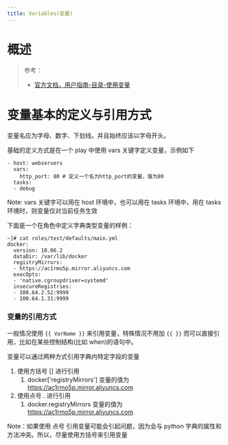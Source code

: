 ```yaml
---
title: Variables(变量)
---
```


# 概述

> 参考：
> - [官方文档，用户指南-目录-使用变量](https://docs.ansible.com/ansible/latest/user_guide/playbooks_variables.html)

# 变量基本的定义与引用方式

变量名应为字母、数字、下划线。并且始终应该以字母开头。

基础的定义方式是在一个 play 中使用 vars 关键字定义变量，示例如下

    - host: webservers
      vars:
        http_port: 80 # 定义一个名为http_port的变量，值为80
      tasks:
      - debug

Note: vars 关键字可以用在 host 环境中，也可以用在 tasks 环境中，用在 tasks 环境时，则变量仅对当前任务生效

下面是一个在角色中定义字典类型变量的样例：

    ~]# cat roles/test/defaults/main.yml
    docker:
      version: 18.06.2
      dataDir: /var/lib/docker
      registryMirrors:
      - https://ac1rmo5p.mirror.aliyuncs.com
      execOpts:
      - 'native.cgroupdriver=systemd'
      insecureRegistries:
      - 100.64.2.52:9999
      - 100.64.1.31:9999

### 变量的引用方式

一般情况使用 `{{ VarName }}` 来引用变量，特殊情况不用加 `{{ }}` 而可以直接引用，比如在某些控制结构(比如 when)的语句中。

变量可以通过两种方式引用字典内特定字段的变量

1. 使用方括号 \[] 进行引用
   1. docker\['registryMirrors'] 变量的值为<https://ac1rmo5p.mirror.aliyuncs.com>
2. 使用点号 . 进行引用
   1. docker.registryMirrors 变量的值为<https://ac1rmo5p.mirror.aliyuncs.com>

Note：如果使用 点号 引用变量可能会引起问题，因为会与 python 字典的属性和方法冲突。所以，尽量使用方括号来引用变量
